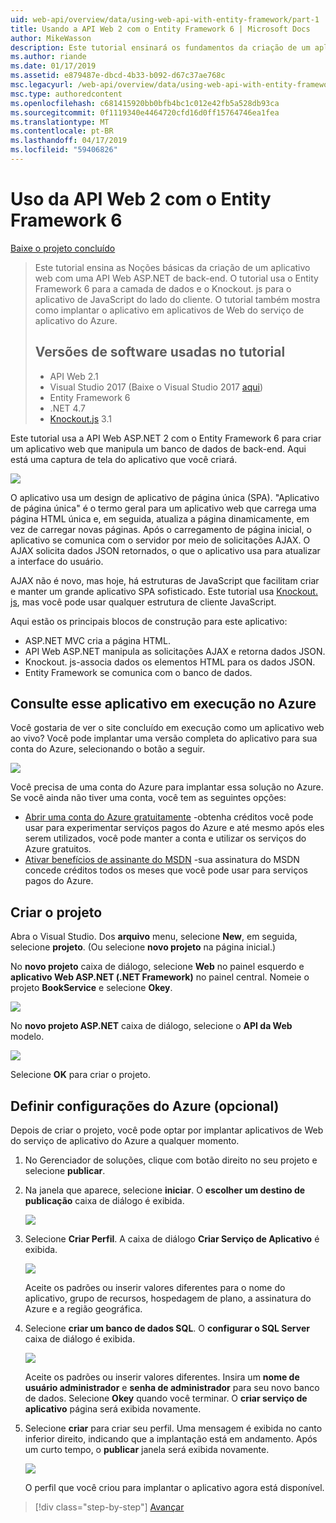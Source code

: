 ```yaml
---
uid: web-api/overview/data/using-web-api-with-entity-framework/part-1
title: Usando a API Web 2 com o Entity Framework 6 | Microsoft Docs
author: MikeWasson
description: Este tutorial ensinará os fundamentos da criação de um aplicativo web com uma API Web ASP.NET de back-end. O tutorial usa o Entity Framework 6 para o layout de dados...
ms.author: riande
ms.date: 01/17/2019
ms.assetid: e879487e-dbcd-4b33-b092-d67c37ae768c
msc.legacyurl: /web-api/overview/data/using-web-api-with-entity-framework/part-1
msc.type: authoredcontent
ms.openlocfilehash: c681415920bb0bfb4bc1c012e42fb5a528db93ca
ms.sourcegitcommit: 0f1119340e4464720cfd16d0ff15764746ea1fea
ms.translationtype: MT
ms.contentlocale: pt-BR
ms.lasthandoff: 04/17/2019
ms.locfileid: "59406826"
---
```

# <a name="using-web-api-2-with-entity-framework-6"></a>Uso da API Web 2 com o Entity Framework 6


[Baixe o projeto concluído](https://github.com/MikeWasson/BookService)

> Este tutorial ensina as Noções básicas da criação de um aplicativo web com uma API Web ASP.NET de back-end. O tutorial usa o Entity Framework 6 para a camada de dados e o Knockout. js para o aplicativo de JavaScript do lado do cliente. O tutorial também mostra como implantar o aplicativo em aplicativos de Web do serviço de aplicativo do Azure.
>
> ## <a name="software-versions-used-in-the-tutorial"></a>Versões de software usadas no tutorial
>
> - API Web 2.1
> - Visual Studio 2017 (Baixe o Visual Studio 2017 [aqui](https://visualstudio.microsoft.com/downloads/?utm_medium=microsoft&utm_source=docs.microsoft.com&utm_campaign=button+cta&utm_content=download+vs2017))
> - Entity Framework 6
> - .NET 4.7
> - [Knockout.js](http://knockoutjs.com/) 3.1

Este tutorial usa a API Web ASP.NET 2 com o Entity Framework 6 para criar um aplicativo web que manipula um banco de dados de back-end. Aqui está uma captura de tela do aplicativo que você criará.

[![](part-1/_static/image2.png)](part-1/_static/image1.png)

O aplicativo usa um design de aplicativo de página única (SPA). "Aplicativo de página única" é o termo geral para um aplicativo web que carrega uma página HTML única e, em seguida, atualiza a página dinamicamente, em vez de carregar novas páginas. Após o carregamento de página inicial, o aplicativo se comunica com o servidor por meio de solicitações AJAX. O AJAX solicita dados JSON retornados, o que o aplicativo usa para atualizar a interface do usuário.

AJAX não é novo, mas hoje, há estruturas de JavaScript que facilitam criar e manter um grande aplicativo SPA sofisticado. Este tutorial usa [Knockout. js](http://knockoutjs.com/), mas você pode usar qualquer estrutura de cliente JavaScript.

Aqui estão os principais blocos de construção para este aplicativo:

- ASP.NET MVC cria a página HTML.
- API Web ASP.NET manipula as solicitações AJAX e retorna dados JSON.
- Knockout. js-associa dados os elementos HTML para os dados JSON.
- Entity Framework se comunica com o banco de dados.

## <a name="see-this-app-running-on-azure"></a>Consulte esse aplicativo em execução no Azure

Você gostaria de ver o site concluído em execução como um aplicativo web ao vivo? Você pode implantar uma versão completa do aplicativo para sua conta do Azure, selecionando o botão a seguir.

[![](http://azuredeploy.net/deploybutton.png)](https://azuredeploy.net/?WT.mc_id=deploy_azure_aspnet&repository=https://github.com/tfitzmac/BookService)

Você precisa de uma conta do Azure para implantar essa solução no Azure. Se você ainda não tiver uma conta, você tem as seguintes opções:

- [Abrir uma conta do Azure gratuitamente](https://azure.microsoft.com/pricing/free-trial/?WT.mc_id=A443DD604) -obtenha créditos você pode usar para experimentar serviços pagos do Azure e até mesmo após eles serem utilizados, você pode manter a conta e utilizar os serviços do Azure gratuitos.
- [Ativar benefícios de assinante do MSDN](https://azure.microsoft.com/pricing/member-offers/msdn-benefits-details/?WT.mc_id=A443DD604) -sua assinatura do MSDN concede créditos todos os meses que você pode usar para serviços pagos do Azure.

## <a name="create-the-project"></a>Criar o projeto

Abra o Visual Studio. Dos **arquivo** menu, selecione **New**, em seguida, selecione **projeto**. (Ou selecione **novo projeto** na página inicial.)

No **novo projeto** caixa de diálogo, selecione **Web** no painel esquerdo e **aplicativo Web ASP.NET (.NET Framework)** no painel central. Nomeie o projeto **BookService** e selecione **Okey**.

[![](part-1/_static/image11.png)](part-1/_static/image11.png)

No **novo projeto ASP.NET** caixa de diálogo, selecione o **API da Web** modelo.

[![](part-1/_static/image12.png)](part-1/_static/image12.png)


Selecione **OK** para criar o projeto.

## <a name="configure-azure-settings-optional"></a>Definir configurações do Azure (opcional)

Depois de criar o projeto, você pode optar por implantar aplicativos de Web do serviço de aplicativo do Azure a qualquer momento. 

1. No Gerenciador de soluções, clique com botão direito no seu projeto e selecione **publicar**.

2. Na janela que aparece, selecione **iniciar**. O **escolher um destino de publicação** caixa de diálogo é exibida.

   [![](part-1/_static/image14.png)](part-1/_static/image14.png)

3. Selecione **Criar Perfil**. A caixa de diálogo **Criar Serviço de Aplicativo** é exibida.

   [![](part-1/_static/image15.png)](part-1/_static/image15.png)

   Aceite os padrões ou inserir valores diferentes para o nome do aplicativo, grupo de recursos, hospedagem de plano, a assinatura do Azure e a região geográfica. 

4. Selecione **criar um banco de dados SQL**. O **configurar o SQL Server** caixa de diálogo é exibida. 

   [![](part-1/_static/image16.png)](part-1/_static/image16.png)

   Aceite os padrões ou inserir valores diferentes. Insira um **nome de usuário administrador** e **senha de administrador** para seu novo banco de dados. Selecione **Okey** quando você terminar. O **criar serviço de aplicativo** página será exibida novamente.

5. Selecione **criar** para criar seu perfil. Uma mensagem é exibida no canto inferior direito, indicando que a implantação está em andamento. Após um curto tempo, o **publicar** janela será exibida novamente.

    [![](part-1/_static/image17.png)](part-1/_static/image17.png)
   
    O perfil que você criou para implantar o aplicativo agora está disponível. 


> [!div class="step-by-step"]
> [Avançar](part-2.md)
